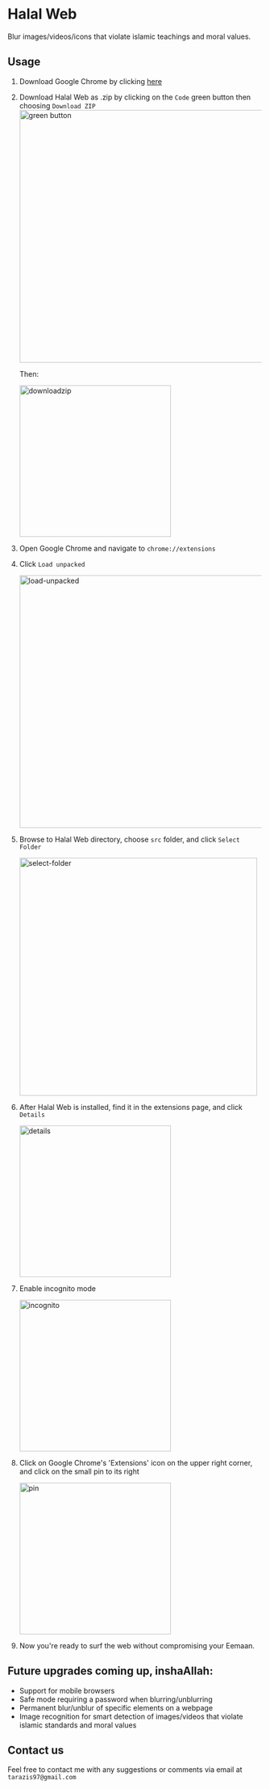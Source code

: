 # Halal Web
Blur images/videos/icons that violate islamic teachings and moral values.
## Usage

 1. Download Google Chrome by clicking [here](https://www.google.com/chrome/)
 2. Download Halal Web as .zip by clicking on the `Code` green button then choosing `Download ZIP`
    <img width="500" alt="green button" src="https://user-images.githubusercontent.com/35583330/221423366-def4b5c8-4d88-4e73-a363-c238d1673fc0.PNG">

    Then:

    <img width="300" alt="downloadzip" src="https://user-images.githubusercontent.com/35583330/221424973-6a6303f1-061a-41f5-92e4-79a41197957a.PNG">

 3. Open Google Chrome and navigate to `chrome://extensions`
 4. Click `Load unpacked`

    <img width="500" alt="load-unpacked" src="https://user-images.githubusercontent.com/35583330/221425135-7d061fad-f9e2-4544-8a27-387d3503f12a.PNG">

 4. Browse to Halal Web directory, choose `src` folder, and click `Select Folder`

    <img width="471" alt="select-folder" src="https://user-images.githubusercontent.com/35583330/221427967-55196be9-6044-4d4c-a962-7e426529dc77.PNG">

 5. After Halal Web is installed, find it in the extensions page, and click `Details`

    <img width="300" alt="details" src="https://user-images.githubusercontent.com/35583330/221425131-384020c6-b100-427f-b41a-eaa521571a16.PNG">

 6. Enable incognito mode

    <img width="300" alt="incognito" src="https://user-images.githubusercontent.com/35583330/221425175-c02e7ebc-d91a-4b7a-8a18-39cef2182d87.PNG">

 7. Click on Google Chrome's 'Extensions' icon on the upper right corner, and click on the small pin to its right

    <img width="300" alt="pin" src="https://user-images.githubusercontent.com/35583330/221425325-abccc5e0-8ac0-4ef9-9ca8-48a2e6a67b96.PNG">

 8. Now you're ready to surf the web without compromising your Eemaan. 

## Future upgrades coming up, inshaAllah:
- Support for mobile browsers
- Safe mode requiring a password when blurring/unblurring
- Permanent blur/unblur of specific elements on a webpage
- Image recognition for smart detection of images/videos that violate islamic standards and moral values

## Contact us
Feel free to contact me with any suggestions or comments via email at `tarazis97@gmail.com`
